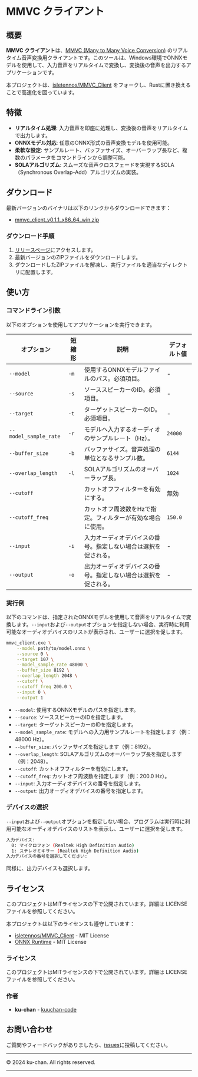 # MMVC クライアント

## 概要

**MMVC クライアント**は、[MMVC (Many to Many Voice Conversion)](https://github.com/isletennos/MMVC_Trainer) のリアルタイム音声変換用クライアントです。このツールは、Windows環境でONNXモデルを使用して、入力音声をリアルタイムで変換し、変換後の音声を出力するアプリケーションです。

本プロジェクトは、[isletennos/MMVC_Client](https://github.com/isletennos/MMVC_Client) をフォークし、Rustに置き換えることで高速化を図っています。

## 特徴

* **リアルタイム処理**: 入力音声を即座に処理し、変換後の音声をリアルタイムで出力します。
* **ONNXモデル対応**: 任意のONNX形式の音声変換モデルを使用可能。
* **柔軟な設定**: サンプルレート、バッファサイズ、オーバーラップ長など、複数のパラメータをコマンドラインから調整可能。
* **SOLAアルゴリズム**: スムーズな音声クロスフェードを実現するSOLA（Synchronous Overlap-Add）アルゴリズムの実装。

## ダウンロード

最新バージョンのバイナリは以下のリンクからダウンロードできます：

* [mmvc_client_v0.1.1_x86_64_win.zip](https://github.com/kuuchan-code/MMVC_Client/releases/download/v0.1.1/mmvc_client_v0.1.1_x86_64_win.zip)

### ダウンロード手順

1. [リリースページ](https://github.com/kuuchan-code/MMVC_Client/releases)にアクセスします。
2. 最新バージョンのZIPファイルをダウンロードします。
3. ダウンロードしたZIPファイルを解凍し、実行ファイルを適当なディレクトリに配置します。

## 使い方

### コマンドライン引数

以下のオプションを使用してアプリケーションを実行できます。

| オプション | 短縮形 | 説明 | デフォルト値 |
| --- | --- | --- | --- |
| `--model` | `-m` | 使用するONNXモデルファイルのパス。必須項目。 | - |
| `--source` | `-s` | ソーススピーカーのID。必須項目。 | - |
| `--target` | `-t` | ターゲットスピーカーのID。必須項目。 | - |
| `--model_sample_rate` | `-r` | モデルへ入力するオーディオのサンプルレート（Hz）。 | `24000` |
| `--buffer_size` | `-b` | バッファサイズ。音声処理の単位となるサンプル数。 | `6144` |
| `--overlap_length` | `-l` | SOLAアルゴリズムのオーバーラップ長。 | `1024` |
| `--cutoff` |  | カットオフフィルターを有効にする。 | 無効 |
| `--cutoff_freq` |  | カットオフ周波数をHzで指定。フィルターが有効な場合に使用。 | `150.0` |
| `--input` | `-i` | 入力オーディオデバイスの番号。指定しない場合は選択を促される。 | - |
| `--output` | `-o` | 出力オーディオデバイスの番号。指定しない場合は選択を促される。 | - |

### 実行例

以下のコマンドは、指定されたONNXモデルを使用して音声をリアルタイムで変換します。`--input`および`--output`オプションを指定しない場合、実行時に利用可能なオーディオデバイスのリストが表示され、ユーザーに選択を促します。

```bash
mmvc_client.exe \
    --model path/to/model.onnx \
    --source 0 \
    --target 107 \
    --model_sample_rate 48000 \
    --buffer_size 8192 \
    --overlap_length 2048 \
    --cutoff \
    --cutoff_freq 200.0 \
    --input 0 \
    --output 1
```

* `--model`: 使用するONNXモデルのパスを指定します。
* `--source`: ソーススピーカーのIDを指定します。
* `--target`: ターゲットスピーカーのIDを指定します。
* `--model_sample_rate`: モデルへの入力用サンプルレートを指定します（例：48000 Hz）。
* `--buffer_size`: バッファサイズを指定します（例：8192）。
* `--overlap_length`: SOLAアルゴリズムのオーバーラップ長を指定します（例：2048）。
* `--cutoff`: カットオフフィルターを有効にします。
* `--cutoff_freq`: カットオフ周波数を指定します（例：200.0 Hz）。
* `--input`: 入力オーディオデバイスの番号を指定します。
* `--output`: 出力オーディオデバイスの番号を指定します。

### デバイスの選択

`--input`および`--output`オプションを指定しない場合、プログラムは実行時に利用可能なオーディオデバイスのリストを表示し、ユーザーに選択を促します。

```bash
入力デバイス:
  0: マイクロフォン (Realtek High Definition Audio)
  1: ステレオミキサー (Realtek High Definition Audio)
入力デバイスの番号を選択してください:
```

同様に、出力デバイスも選択します。

## ライセンス

このプロジェクトはMITライセンスの下で公開されています。詳細は LICENSE ファイルを参照してください。

本プロジェクトは以下のライセンスも遵守しています：

* [isletennos/MMVC_Client](https://github.com/isletennos/MMVC_Client) - MIT License
* [ONNX Runtime](https://github.com/microsoft/onnxruntime) - MIT License

### ライセンス

このプロジェクトはMITライセンスの下で公開されています。詳細は LICENSE ファイルを参照してください。

### 作者

* **ku-chan** - [kuuchan-code](https://github.com/kuuchan-code)

## お問い合わせ

ご質問やフィードバックがありましたら、[issues](https://github.com/kuuchan-code/MMVC_Client/issues)に投稿してください。

* * *

© 2024 ku-chan. All rights reserved.

* * *